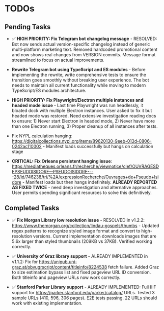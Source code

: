 # TODOs

## Pending Tasks

- ✅ **HIGH PRIORITY: Fix Telegram bot changelog message** - RESOLVED: Bot now sends actual version-specific changelog instead of generic multi-platform marketing text. Removed hardcoded promotional content and now shows real changes from VERSION commits. Message format streamlined to focus on actual improvements.

- **Rewrite Telegram bot using TypeScript and ES modules** - Before implementing the rewrite, write comprehensive tests to ensure the transition goes smoothly without breaking user experience. The bot needs to maintain all current functionality while moving to modern TypeScript/ES modules architecture.

- **HIGH PRIORITY: Fix Playwright/Electron multiple instances and headed mode issue** - Last time Playwright was run headlessly, it bloated dock with multiple Electron instances. User asked to fix it but headed mode was restored. Need extensive investigation reading docs to ensure: 1) Never start Electron in headed mode, 2) Never have more than one Electron running, 3) Proper cleanup of all instances after tests.


- Fix NYPL calculation hanging: https://digitalcollections.nypl.org/items/89620130-9eeb-013d-0806-0242ac110002 - Manifest loads successfully but hangs on calculation stage

- **CRITICAL: Fix Orleans persistent hanging issue**: https://mediatheques.orleans.fr/recherche/viewnotice/clef/OUVRAGESDEPSEUDOISIDORE--PSEUDOISIDORE----28/id/746238/tri/%2A/expressionRecherche/Ouvrages+de+Pseudo+Isidore - Manifest loads but then hangs indefinitely. **ALREADY REPORTED AS FIXED TWICE** - need deep investigation and alternative approaches. User permits spending significant resources to solve this definitively.

## Completed Tasks

- ✅ **Fix Morgan Library low resolution issue** - RESOLVED in v1.2.2: https://www.themorgan.org/collection/lindau-gospels/thumbs - Updated regex patterns to recognize styled image format and convert to high-resolution versions. Current implementation downloads images that are 5.6x larger than styled thumbnails (209KB vs 37KB). Verified working correctly.

- ✅ **University of Graz library support** - ALREADY IMPLEMENTED in v1.1.2: Fix for https://unipub.uni-graz.at/obvugrscript/content/titleinfo/8224538 fetch failure. Added Graz to size estimation bypass list and fixed pageview URL ID conversion. Both titleinfo and pageview URLs now work correctly.

- ✅ **Stanford Parker Library support** - ALREADY IMPLEMENTED: Full IIIF support for https://parker.stanford.edu/parker/catalog/ URLs. Tested 3 sample URLs (410, 596, 306 pages). E2E tests passing. 22 URLs should work with existing implementation.

<!-- Completed todos moved to TODOS-COMPLETED.md -->